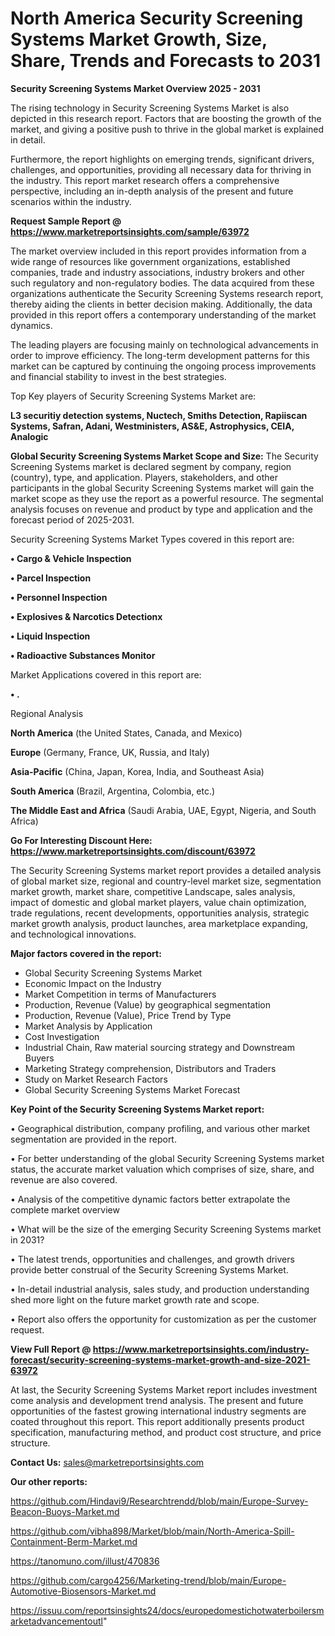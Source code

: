 # North America Security Screening Systems Market Growth, Size, Share, Trends and Forecasts to 2031

<Strong> Security Screening Systems Market Overview 2025 - 2031</strong>

The rising technology in Security Screening Systems Market is also depicted in this research report. Factors that are boosting the growth of the market, and giving a positive push to thrive in the global market is explained in detail.

Furthermore, the report highlights on emerging trends, significant drivers, challenges, and opportunities, providing all necessary data for thriving in the industry. This report market research offers a comprehensive perspective, including an in-depth analysis of the present and future scenarios within the industry.

<strong>Request Sample Report @ <a href=https://www.marketreportsinsights.com/sample/63972>https://www.marketreportsinsights.com/sample/63972</a></strong>

The market overview included in this report provides information from a wide range of resources like government organizations, established companies, trade and industry associations, industry brokers and other such regulatory and non-regulatory bodies. The data acquired from these organizations authenticate the Security Screening Systems research report, thereby aiding the clients in better decision making. Additionally, the data provided in this report offers a contemporary understanding of the market dynamics.

The leading players are focusing mainly on technological advancements in order to improve efficiency. The long-term development patterns for this market can be captured by continuing the ongoing process improvements and financial stability to invest in the best strategies.

Top Key players of Security Screening Systems Market are:

<strong>L3 securitiy detection systems, Nuctech, Smiths Detection, Rapiiscan Systems, Safran, Adani, Westministers, AS&E, Astrophysics, CEIA, Analogic</strong>

<strong><b>Global Security Screening Systems Market Scope and Size:</b></strong>
The Security Screening Systems market is declared segment by company, region (country), type, and application. Players, stakeholders, and other participants in the global Security Screening Systems market will gain the market scope as they use the report as a powerful resource. The segmental analysis focuses on revenue and product by type and application and the forecast period of 2025-2031.

Security Screening Systems Market Types covered in this report are:

<strong>• Cargo & Vehicle Inspection

• Parcel Inspection

• Personnel Inspection

• Explosives & Narcotics Detectionx

• Liquid Inspection

• Radioactive Substances Monitor</strong>

Market Applications covered in this report are:

<strong>• .</strong> 

Regional Analysis

<strong>North America</strong> (the United States, Canada, and Mexico)

<strong>Europe</strong> (Germany, France, UK, Russia, and Italy)

<strong>Asia-Pacific</strong> (China, Japan, Korea, India, and Southeast Asia)

<strong>South America</strong> (Brazil, Argentina, Colombia, etc.)

<strong>The Middle East and Africa</strong> (Saudi Arabia, UAE, Egypt, Nigeria, and South Africa)

<strong>Go For Interesting Discount Here: <a href=https://www.marketreportsinsights.com/discount/63972>https://www.marketreportsinsights.com/discount/63972</a></strong>

The Security Screening Systems market report provides a detailed analysis of global market size, regional and country-level market size, segmentation market growth, market share, competitive Landscape, sales analysis, impact of domestic and global market players, value chain optimization, trade regulations, recent developments, opportunities analysis, strategic market growth analysis, product launches, area marketplace expanding, and technological innovations.

<strong><b>Major factors covered in the report:</b></strong>
<ul>
  <li>Global Security Screening Systems Market </li>
  <li>Economic Impact on the Industry</li>
  <li>Market Competition in terms of Manufacturers</li>
  <li>Production, Revenue (Value) by geographical segmentation</li>
  <li>Production, Revenue (Value), Price Trend by Type</li>
  <li>Market Analysis by Application</li>
  <li>Cost Investigation</li>
  <li>Industrial Chain, Raw material sourcing strategy and Downstream Buyers</li>
  <li>Marketing Strategy comprehension, Distributors and Traders</li>
  <li>Study on Market Research Factors</li>
  <li>Global Security Screening Systems Market Forecast</li>
</ul>

<strong><b>Key Point of the Security Screening Systems Market report:</b></strong>

• Geographical distribution, company profiling, and various other market segmentation are provided in the report.

• For better understanding of the global Security Screening Systems market status, the accurate market valuation which comprises of size, share, and revenue are also covered.

• Analysis of the competitive dynamic factors better extrapolate the complete market overview

• What will be the size of the emerging Security Screening Systems market in 2031?

• The latest trends, opportunities and challenges, and growth drivers provide better construal of the Security Screening Systems Market.

• In-detail industrial analysis, sales study, and production understanding shed more light on the future market growth rate and scope.

• Report also offers the opportunity for customization as per the customer request.

<strong><b>View Full Report @ <a href=https://www.marketreportsinsights.com/industry-forecast/security-screening-systems-market-growth-and-size-2021-63972>https://www.marketreportsinsights.com/industry-forecast/security-screening-systems-market-growth-and-size-2021-63972</a></b></strong>


At last, the Security Screening Systems Market report includes investment come analysis and development trend analysis. The present and future opportunities of the fastest growing international industry segments are coated throughout this report. This report additionally presents product specification, manufacturing method, and product cost structure, and price structure.

<strong>Contact Us:</strong>
sales@marketreportsinsights.com

<strong>Our other reports:</strong>

<a href=https://github.com/Hindavi9/Researchtrendd/blob/main/Europe-Survey-Beacon-Buoys-Market.md>https://github.com/Hindavi9/Researchtrendd/blob/main/Europe-Survey-Beacon-Buoys-Market.md</a>

<a href=https://github.com/vibha898/Market/blob/main/North-America-Spill-Containment-Berm-Market.md>https://github.com/vibha898/Market/blob/main/North-America-Spill-Containment-Berm-Market.md</a>

<a href=https://tanomuno.com/illust/470836>https://tanomuno.com/illust/470836</a>

<a href=https://github.com/cargo4256/Marketing-trend/blob/main/Europe-Automotive-Biosensors-Market.md>https://github.com/cargo4256/Marketing-trend/blob/main/Europe-Automotive-Biosensors-Market.md</a>

<a href=https://issuu.com/reportsinsights24/docs/europedomestichotwaterboilersmarketadvancementoutl>https://issuu.com/reportsinsights24/docs/europedomestichotwaterboilersmarketadvancementoutl</a>"
